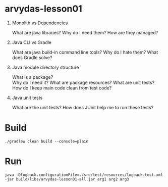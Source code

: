 # arvydas-lesson01

1. Monolith vs Dependencies

   What are java libraries?
   Why do I need them?
   How are they managed? 

2. Java CLI vs Gradle

   What are java build-in command line tools?
   Why do I hate them?
   What does Gradle solve?

3. Java module directory structure

   What is a package?  
   Why do I need it?
   What are package resources?
   What are unit tests?
   How do I keep main code clean from test code?

4. Java unit tests

   What are the unit tests?
   How does JUnit help me to run these tests?

# Build
```
./gradlew clean build --console=plain
```

# Run
```
java -Dlogback.configurationFile=./src/test/resources/logback-test.xml -jar build/libs/arvydas-lesson01-all.jar arg1 arg2 arg3
```